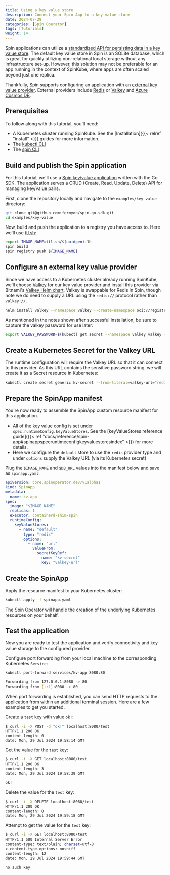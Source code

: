 ```yaml
---
title: Using a key value store
description: Connect your Spin App to a key value store
date: 2024-07-29
categories: [Spin Operator]
tags: [Tutorials]
weight: 14
---
```


Spin applications can utilize a [standardized API for persisting data in a key value store](https://developer.fermyon.com/spin/v2/kv-store-api-guide). The default key value store in Spin is an SQLite database, which is great for quickly utilizing non-relational local storage without any infrastructure set-up. However, this solution may not be preferable for an app running in the context of SpinKube, where apps are often scaled beyond just one replica.

Thankfully, Spin supports configuring an application with an [external key value provider](https://developer.fermyon.com/spin/v2/dynamic-configuration#key-value-store-runtime-configuration). External providers include [Redis](https://redis.io/) or [Valkey](https://valkey.io/) and [Azure Cosmos DB](https://azure.microsoft.com/en-us/products/cosmos-db).

## Prerequisites

To follow along with this tutorial, you'll need:

- A Kubernetes cluster running SpinKube. See the [Installation]({{< relref "install" >}}) guides for more information.
- The [kubectl CLI](https://kubernetes.io/docs/tasks/tools/#kubectl)
- The [spin CLI](https://developer.fermyon.com/spin/v2/install )

## Build and publish the Spin application

For this tutorial, we'll use a [Spin key/value application](https://github.com/fermyon/spin-go-sdk/tree/main/examples/key-value) written with the Go SDK. The application serves a CRUD (Create, Read, Update, Delete) API for managing key/value pairs.

First, clone the repository locally and navigate to the `examples/key-value` directory:

```bash
git clone git@github.com:fermyon/spin-go-sdk.git
cd examples/key-value
```

Now, build and push the application to a registry you have access to. Here we'll use [ttl.sh](https://ttl.sh):

```bash
export IMAGE_NAME=ttl.sh/$(uuidgen):1h
spin build
spin registry push ${IMAGE_NAME}
```

## Configure an external key value provider

Since we have access to a Kubernetes cluster already running SpinKube, we'll choose [Valkey](https://valkey.io/) for our key value provider and install this provider via Bitnami's [Valkey Helm chart](https://github.com/bitnami/charts/tree/main/bitnami/valkey). Valkey is swappable for Redis in Spin, though note we do need to supply a URL using the `redis://` protocol rather than `valkey://`.

```bash
helm install valkey --namespace valkey --create-namespace oci://registry-1.docker.io/bitnamicharts/valkey
```

As mentioned in the notes shown after successful installation, be sure to capture the valkey password for use later:

```bash
export VALKEY_PASSWORD=$(kubectl get secret --namespace valkey valkey -o jsonpath="{.data.valkey-password}" | base64 -d)
```

## Create a Kubernetes Secret for the Valkey URL

The runtime configuration will require the Valkey URL so that it can connect to this provider. As this URL contains the sensitive password string, we will create it as a Secret resource in Kubernetes:

```bash
kubectl create secret generic kv-secret --from-literal=valkey-url="redis://:${VALKEY_PASSWORD}@valkey-master.valkey.svc.cluster.local:6379"
```

## Prepare the SpinApp manifest

You're now ready to assemble the SpinApp custom resource manifest for this application.

- All of the key value config is set under `spec.runtimeConfig.keyValueStores`. See the [keyValueStores reference guide]({{< ref "docs/reference/spin-app#spinappspecruntimeconfigkeyvaluestoresindex" >}}) for more details.
- Here we configure the `default` store to use the `redis` provider type and under `options` supply the Valkey URL (via its Kubernetes secret)

Plug the `$IMAGE_NAME` and `$DB_URL` values into the manifest below and save as `spinapp.yaml`:

```yaml
apiVersion: core.spinoperator.dev/v1alpha1
kind: SpinApp
metadata:
  name: kv-app
spec:
  image: "$IMAGE_NAME"
  replicas: 1
  executor: containerd-shim-spin
  runtimeConfig:
    keyValueStores:
      - name: "default"
        type: "redis"
        options:
          - name: "url"
            valueFrom:
              secretKeyRef:
                name: "kv-secret"
                key: "valkey-url"
```

## Create the SpinApp

Apply the resource manifest to your Kubernetes cluster:

```bash
kubectl apply -f spinapp.yaml
```

The Spin Operator will handle the creation of the underlying Kubernetes resources on your behalf.

## Test the application

Now you are ready to test the application and verify connectivity and key value storage to the configured provider.

Configure port forwarding from your local machine to the corresponding Kubernetes `Service`:

```bash
kubectl port-forward services/kv-app 8080:80

Forwarding from 127.0.0.1:8080 -> 80
Forwarding from [::1]:8080 -> 80
```

When port forwarding is established, you can send HTTP requests to the application from within an additional terminal session. Here are a few examples to get you started.

Create a `test` key with value `ok!`:

```bash
$ curl -i -X POST -d "ok!" localhost:8080/test
HTTP/1.1 200 OK
content-length: 0
date: Mon, 29 Jul 2024 19:58:14 GMT
```

Get the value for the `test` key:

```bash
$ curl -i -X GET localhost:8080/test
HTTP/1.1 200 OK
content-length: 3
date: Mon, 29 Jul 2024 19:58:39 GMT

ok!
```

Delete the value for the `test` key:

```bash
$ curl -i -X DELETE localhost:8080/test
HTTP/1.1 200 OK
content-length: 0
date: Mon, 29 Jul 2024 19:59:18 GMT
```

Attempt to get the value for the `test` key:

```bash
$ curl -i -X GET localhost:8080/test
HTTP/1.1 500 Internal Server Error
content-type: text/plain; charset=utf-8
x-content-type-options: nosniff
content-length: 12
date: Mon, 29 Jul 2024 19:59:44 GMT

no such key
```